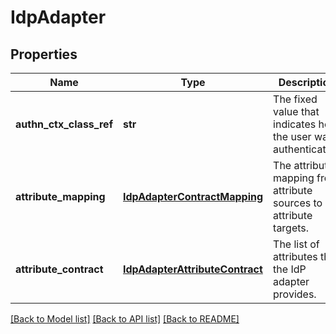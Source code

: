 # IdpAdapter

## Properties
Name | Type | Description | Notes
------------ | ------------- | ------------- | -------------
**authn_ctx_class_ref** | **str** | The fixed value that indicates how the user was authenticated. | [optional] 
**attribute_mapping** | [**IdpAdapterContractMapping**](IdpAdapterContractMapping.md) | The attributes mapping from attribute sources to attribute targets. | [optional] 
**attribute_contract** | [**IdpAdapterAttributeContract**](IdpAdapterAttributeContract.md) | The list of attributes that the IdP adapter provides. | [optional] 

[[Back to Model list]](../README.md#documentation-for-models) [[Back to API list]](../README.md#documentation-for-api-endpoints) [[Back to README]](../README.md)


